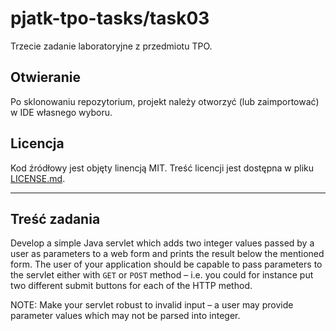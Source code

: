 # pjatk-tpo-tasks/task03

Trzecie zadanie laboratoryjne z przedmiotu TPO.

## Otwieranie

Po sklonowaniu repozytorium, projekt należy otworzyć (lub zaimportować) w IDE własnego wyboru.

## Licencja

Kod źródłowy jest objęty linencją MIT. Treść licencji jest dostępna w pliku [LICENSE.md](../LICENSE.md).

---

## Treść zadania

Develop a simple Java servlet which adds two integer values passed by a user as parameters to a web form and prints the result below the mentioned form. The user of your application should be capable to pass parameters to the servlet either with `GET` or `POST` method – i.e. you could for instance put two different submit buttons for each of the HTTP method.

NOTE: Make your servlet robust to invalid input – a user may provide parameter values which may not be parsed into integer.
